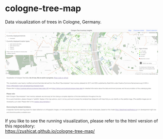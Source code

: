 # cologne-tree-map
Data visualization of trees in  Cologne, Germany.

![](readme_images/screenshot.png)

If you like to see the running visualization, please refer to the html version of this repository:    
https://zushicat.github.io/cologne-tree-map/
